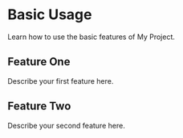 # Basic Usage

Learn how to use the basic features of My Project.

## Feature One

Describe your first feature here.

## Feature Two

Describe your second feature here.
